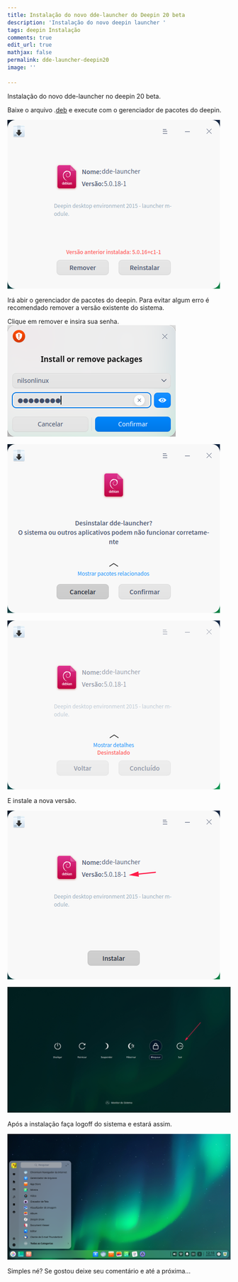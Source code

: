```yaml
---
title: Instalação do novo dde-launcher do Deepin 20 beta
description: 'Instalação do novo deepin launcher '
tags: deepin Instalação
comments: true
edit_url: true
mathjax: false
permalink: dde-launcher-deepin20
image: ''

---
```

Instalação do novo dde-launcher no deepin 20 beta.

Baixe o arquivo .[deb](https://github.com/nilsonlinux/deepin/blob/master/DDE-Launcher-5.0.18-1-AMD64.DEB?raw=true "dde-launcher") e execute com o gerenciador de pacotes do deepin.

![](/uploads/screen-capture_deepin-deb-installer_20200719120605.png)

Irá abir o gerenciador de pacotes do deepin. Para evitar algum erro é recomendado remover a versão existente do sistema. 

Clique em remover e insira sua senha.![](/uploads/screen-capture_dde-polkit-agent_20200719120728.png)

![](/uploads/screen-capture_deepin-deb-installer_20200719120640.png)

![](/uploads/screen-capture_deepin-deb-installer_20200719120810.png)

E instale a nova versão. 

![](/uploads/screen-capture_deepin-deb-installer_20200719120844.png)

![](/uploads/screen-capture_dde-desktop_20200719120937.png)

Após a instalação faça logoff do sistema e estará assim.

![](/uploads/screen-capture_dde-desktop_20200719121052.png)

Simples né? Se gostou deixe seu comentário e até a próxima...